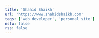 ```yaml
---
title: 'Shahid Shaikh'
url: 'https://www.shahidshaikh.com'
tags: ['web developer', 'personal site']
nsfw: false
rss: false
---
```

